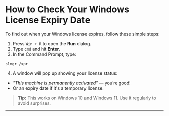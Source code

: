 # How to Check Your Windows License Expiry Date
To find out when your Windows license expires, follow these simple steps:
1. Press `Win + R` to open the **Run** dialog.
2. Type `cmd` and hit **Enter**.
3. In the Command Prompt, type:
```
slmgr /xpr
```
4. A window will pop up showing your license status:
- *"This machine is permanently activated"* — you’re good!
- Or an expiry date if it's a temporary license.
> **Tip:** This works on Windows 10 and Windows 11. Use it regularly to avoid surprises.
---